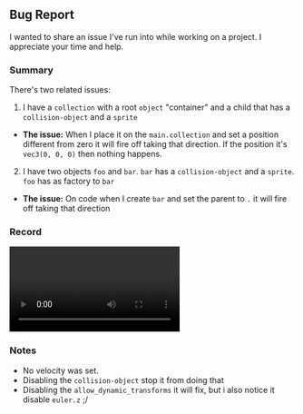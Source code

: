 ## Bug Report

I wanted to share an issue I've run into while working on a project. I appreciate your time and help.

### Summary

There's two related issues:

1. I have a `collection` with a root `object` "container" and a child that has a `collision-object` and a `sprite`

- **The issue:** When I place it on the `main.collection` and set a position different from zero it will fire off taking that direction. If the position it's `vec3(0, 0, 0)` then nothing happens.

2. I have two objects `foo` and `bar`. `bar` has a `collision-object` and a `sprite`. `foo` has as factory to `bar`

- **The issue:** On code when I create `bar` and set the parent to `.` it will fire off taking that direction

### Record

![Record](./doc/record.mp4)

### Notes

- No velocity was set.
- Disabling the `collision-object` stop it from doing that
- Disabling the `allow_dynamic_transforms` it will fix, but i also notice it disable `euler.z` ;/
